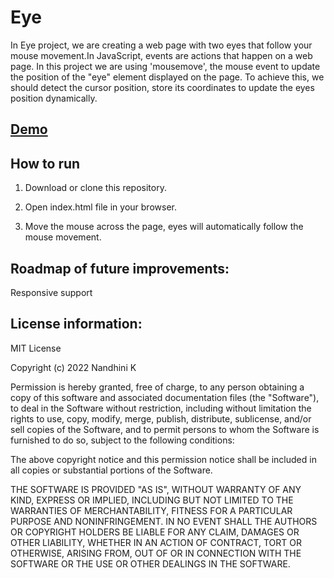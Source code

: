 # Eye

In Eye project, we are creating a web page with two eyes that follow
your mouse movement.In JavaScript, events are actions that happen on a
web page. In this project we are using 'mousemove', the mouse event to
update the position of the "eye" element displayed on the page. To
achieve this, we should detect the cursor position, store its
coordinates to update the eyes position dynamically.

## [Demo](https://nandhinikarvendhan.github.io/Eye/)

## How to run

1. Download or clone this repository.

2. Open index.html file in your browser.

3. Move the mouse across the page, eyes will automatically follow the mouse movement.

## Roadmap of future improvements:

Responsive support

## License information:

MIT License

Copyright (c) 2022 Nandhini K

Permission is hereby granted, free of charge, to any person obtaining a copy
of this software and associated documentation files (the "Software"), to deal
in the Software without restriction, including without limitation the rights
to use, copy, modify, merge, publish, distribute, sublicense, and/or sell
copies of the Software, and to permit persons to whom the Software is
furnished to do so, subject to the following conditions:

The above copyright notice and this permission notice shall be included in all
copies or substantial portions of the Software.

THE SOFTWARE IS PROVIDED "AS IS", WITHOUT WARRANTY OF ANY KIND, EXPRESS OR
IMPLIED, INCLUDING BUT NOT LIMITED TO THE WARRANTIES OF MERCHANTABILITY,
FITNESS FOR A PARTICULAR PURPOSE AND NONINFRINGEMENT. IN NO EVENT SHALL THE
AUTHORS OR COPYRIGHT HOLDERS BE LIABLE FOR ANY CLAIM, DAMAGES OR OTHER
LIABILITY, WHETHER IN AN ACTION OF CONTRACT, TORT OR OTHERWISE, ARISING FROM,
OUT OF OR IN CONNECTION WITH THE SOFTWARE OR THE USE OR OTHER DEALINGS IN THE
SOFTWARE.
